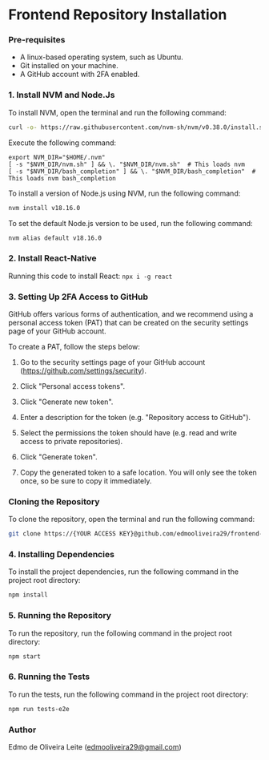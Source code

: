 # Frontend Repository Installation

### **Pre-requisites**

- A linux-based operating system, such as Ubuntu.
- Git installed on your machine.
- A GitHub account with 2FA enabled.

### **1. Install NVM and Node.Js**

To install NVM, open the terminal and run the following command:

```sh
curl -o- https://raw.githubusercontent.com/nvm-sh/nvm/v0.38.0/install.sh | bash
```


Execute the following command:
```
export NVM_DIR="$HOME/.nvm"
[ -s "$NVM_DIR/nvm.sh" ] && \. "$NVM_DIR/nvm.sh"  # This loads nvm
[ -s "$NVM_DIR/bash_completion" ] && \. "$NVM_DIR/bash_completion"  # This loads nvm bash_completion
```


To install a version of Node.js using NVM, run the following command:

```sh
nvm install v18.16.0
```


To set the default Node.js version to be used, run the following command:

```sh
nvm alias default v18.16.0
```

### **2. Install React-Native**
 Running this code to install React:
		`npx i -g react`

### **3. Setting Up 2FA Access to GitHub**

GitHub offers various forms of authentication, and we recommend using a personal access token (PAT) that can be created on the security settings page of your GitHub account.

To create a PAT, follow the steps below:

1. Go to the security settings page of your GitHub account (https://github.com/settings/security).

2. Click "Personal access tokens".

3. Click "Generate new token".

4. Enter a description for the token (e.g. "Repository access to GitHub").

5. Select the permissions the token should have (e.g. read and write access to private repositories).

6. Click "Generate token".

7. Copy the generated token to a safe location. You will only see the token once, so be sure to copy it immediately.

### **Cloning the Repository**

To clone the repository, open the terminal and run the following command:

```sh
git clone https://{YOUR ACCESS KEY}@github.com/edmooliveira29/frontend-system.git
```

### **4. Installing Dependencies**

To install the project dependencies, run the following command in the project root directory:

```sh
npm install
```

### **5. Running the Repository**

To run the repository, run the following command in the project root directory:

```sh
npm start
```

### **6. Running the Tests**

To run the tests, run the following command in the project root directory:

```sh
npm run tests-e2e
```

### **Author**
Edmo de Oliveira Leite (edmooliveira29@gmail.com)
 

